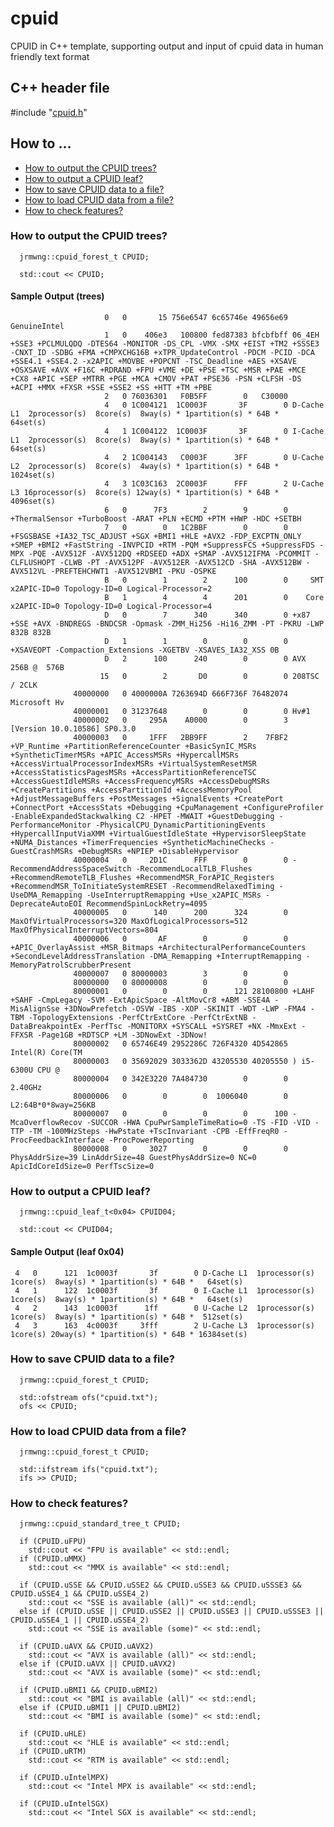 # cpuid
CPUID in C++ template, supporting output and input of cpuid data in human friendly text format

## C++ header file

\#include "[cpuid.h](https://github.com/jrmwng/cpuid/blob/master/cpuid.h)"

## How to ...

- [How to output the CPUID trees?](#how-to-output-the-cpuid-trees)
- [How to output a CPUID leaf?](#how-to-output-a-cpuid-leaf)
- [How to save CPUID data to a file?](#how-to-save-cpuid-data-to-a-file)
- [How to load CPUID data from a file?](#how-to-load-cpuid-data-from-a-file)
- [How to check features?](#how-to-check-features)

### How to output the CPUID trees?

      jrmwng::cpuid_forest_t CPUID;

      std::cout << CPUID;

#### Sample Output (trees)

                         0   0       15 756e6547 6c65746e 49656e69 GenuineIntel
                         1   0    406e3   100800 fed87383 bfcbfbff 06_4EH +SSE3 +PCLMULQDQ -DTES64 -MONITOR -DS_CPL -VMX -SMX +EIST +TM2 +SSSE3 -CNXT_ID -SDBG +FMA +CMPXCHG16B +xTPR_UpdateControl -PDCM -PCID -DCA +SSE4.1 +SSE4.2 -x2APIC +MOVBE +POPCNT -TSC_Deadline +AES +XSAVE +OSXSAVE +AVX +F16C +RDRAND +FPU +VME +DE +PSE +TSC +MSR +PAE +MCE +CX8 +APIC +SEP +MTRR +PGE +MCA +CMOV +PAT +PSE36 -PSN +CLFSH -DS +ACPI +MMX +FXSR +SSE +SSE2 +SS +HTT +TM +PBE
                         2   0 76036301   F0B5FF        0   C30000
                         4   0 1C004121  1C0003F       3F        0 D-Cache L1  2processor(s)  8core(s)  8way(s) * 1partition(s) * 64B *    64set(s)
                         4   1 1C004122  1C0003F       3F        0 I-Cache L1  2processor(s)  8core(s)  8way(s) * 1partition(s) * 64B *    64set(s)
                         4   2 1C004143   C0003F      3FF        0 U-Cache L2  2processor(s)  8core(s)  4way(s) * 1partition(s) * 64B *  1024set(s)
                         4   3 1C03C163  2C0003F      FFF        2 U-Cache L3 16processor(s)  8core(s) 12way(s) * 1partition(s) * 64B *  4096set(s)
                         6   0      7F3        2        9        0 +ThermalSensor +TurboBoost -ARAT +PLN +ECMD +PTM +HWP -HDC +SETBH
                         7   0        0   1C2BBF        0        0 +FSGSBASE +IA32_TSC_ADJUST +SGX +BMI1 +HLE +AVX2 -FDP_EXCPTN_ONLY +SMEP +BMI2 +FastString -INVPCID +RTM -PQM +SuppressFCS +SuppressFDS -MPX -PQE -AVX512F -AVX512DQ +RDSEED +ADX +SMAP -AVX512IFMA -PCOMMIT -CLFLUSHOPT -CLWB -PT -AVX512PF -AVX512ER -AVX512CD -SHA -AVX512BW -AVX512VL -PREFTEHCHWT1 -AVX512VBMI -PKU -OSPKE
                         B   0        1        2      100        0     SMT x2APIC-ID=0 Topology-ID=0 Logical-Processor=2
                         B   1        4        4      201        0    Core x2APIC-ID=0 Topology-ID=0 Logical-Processor=4
                         D   0        7      340      340        0 +x87 +SSE +AVX -BNDREGS -BNDCSR -Opmask -ZMM_Hi256 -Hi16_ZMM -PT -PKRU -LWP 832B 832B
                         D   1        1        0        0        0 +XSAVEOPT -Compaction_Extensions -XGETBV -XSAVES_IA32_XSS 0B
                         D   2      100      240        0        0 AVX        256B @  576B
                        15   0        2       D0        0        0 208TSC / 2CLK
                  40000000   0 4000000A 7263694D 666F736F 76482074 Microsoft Hv
                  40000001   0 31237648        0        0        0 Hv#1
                  40000002   0     295A    A0000        0        3 [Version 10.0.10586] SP0.3.0
                  40000003   0     1FFF   2BB9FF        2    7FBF2 +VP_Runtime +PartitionReferenceCounter +BasicSynIC_MSRs +SyntheticTimerMSRs +APIC_AccessMSRs +HypercallMSRs +AccessVirtualProcessorIndexMSRs +VirtualSystemResetMSR +AccessStatisticsPagesMSRs +AccessPartitionReferenceTSC +AccessGuestIdleMSRs +AccessFrequencyMSRs +AccessDebugMSRs +CreatePartitions +AccessPartitionId +AccessMemoryPool +AdjustMessageBuffers +PostMessages +SignalEvents +CreatePort +ConnectPort +AccessStats +Debugging +CpuManagement +ConfigureProfiler -EnableExpandedStackwalking C2 -HPET -MWAIT +GuestDebugging -PerformanceMonitor -PhysicalCPU_DynamicPartitioningEvents +HypercallInputViaXMM +VirtualGuestIdleState +HypervisorSleepState +NUMA_Distances +TimerFrequencies +SyntheticMachineChecks -GuestCrashMSRs +DebugMSRs +NPIEP +DisableHypervisor
                  40000004   0     2D1C      FFF        0        0 -RecommendAddressSpaceSwitch -RecommendLocalTLB_Flushes +RecommendRemoteTLB_Flushes +RecommendMSR_ForAPIC_Registers +RecommendMSR_ToInitiateSystemRESET -RecommendRelaxedTiming -UseDMA_Remapping -UseInterruptRemapping +Use_x2APIC_MSRs -DeprecateAutoEOI RecommendSpinLockRetry=4095
                  40000005   0      140      200      324        0 MaxOfVirtualProcessors=320 MaxOfLogicalProcessors=512 MaxOfPhysicalInterruptVectors=804
                  40000006   0       AF        0        0        0 +APIC_OverlayAssist +MSR_Bitmaps +ArchitecturalPerformanceCounters +SecondLevelAddressTranslation -DMA_Remapping +InterruptRemapping -MemoryPatrolScrubberPresent
                  40000007   0 80000003        3        0        0
                  80000000   0 80000008        0        0        0             
                  80000001   0        0        0      121 28100800 +LAHF +SAHF -CmpLegacy -SVM -ExtApicSpace -AltMovCr8 +ABM -SSE4A -MisAlignSse +3DNowPrefetch -OSVW -IBS -XOP -SKINIT -WDT -LWP -FMA4 -TBM -TopologyExtensions -PerfCtrExtCore -PerfCtrExtNB -DataBreakpointEx -PerfTsc -MONITORX +SYSCALL +SYSRET +NX -MmxExt -FFXSR -Page1GB +RDTSCP +LM -3DNowExt -3DNow!
                  80000002   0 65746E49 2952286C 726F4320 4D542865 Intel(R) Core(TM
                  80000003   0 35692029 3033362D 43205530 40205550 ) i5-6300U CPU @
                  80000004   0 342E3220 7A484730        0        0  2.40GHz        
                  80000006   0        0        0  1006040        0 L2:64B*0*8way=256KB
                  80000007   0        0        0        0      100 -McaOverflowRecov -SUCCOR -HWA CpuPwrSampleTimeRatio=0 -TS -FID -VID -TTP -TM -100MHzSteps -HwPstate +TscInvariant -CPB -EffFreqR0 -ProcFeedbackInterface -ProcPowerReporting
                  80000008   0     3027        0        0        0 PhysAddrSize=39 LinAddrSize=48 GuestPhysAddrSize=0 NC=0 ApicIdCoreIdSize=0 PerfTscSize=0

### How to output a CPUID leaf?

      jrmwng::cpuid_leaf_t<0x04> CPUID04;
      
      std::cout << CPUID04;

#### Sample Output (leaf 0x04)

     4   0      121  1c0003f       3f        0 D-Cache L1  1processor(s) 1core(s)  8way(s) * 1partition(s) * 64B *   64set(s) 
     4   1      122  1c0003f       3f        0 I-Cache L1  1processor(s) 1core(s)  8way(s) * 1partition(s) * 64B *   64set(s) 
     4   2      143  1c0003f      1ff        0 U-Cache L2  1processor(s) 1core(s)  8way(s) * 1partition(s) * 64B *  512set(s) 
     4   3      163  4c0003f     3fff        2 U-Cache L3  1processor(s) 1core(s) 20way(s) * 1partition(s) * 64B * 16384set(s) 

### How to save CPUID data to a file?

      jrmwng::cpuid_forest_t CPUID;
      
      std::ofstream ofs("cpuid.txt");
      ofs << CPUID;

### How to load CPUID data from a file?

      jrmwng::cpuid_forest_t CPUID;
      
      std::ifstream ifs("cpuid.txt");
      ifs >> CPUID;

### How to check features?

      jrmwng::cpuid_standard_tree_t CPUID;
      
      if (CPUID.uFPU)
      	std::cout << "FPU is available" << std::endl;
      if (CPUID.uMMX)
      	std::cout << "MMX is available" << std::endl;
      	
      if (CPUID.uSSE && CPUID.uSSE2 && CPUID.uSSE3 && CPUID.uSSSE3 && CPUID.uSSE4_1 && CPUID.uSSE4_2)
      	std::cout << "SSE is available (all)" << std::endl;
      else if (CPUID.uSSE || CPUID.uSSE2 || CPUID.uSSE3 || CPUID.uSSSE3 || CPUID.uSSE4_1 || CPUID.uSSE4_2)
      	std::cout << "SSE is available (some)" << std::endl;
      	
      if (CPUID.uAVX && CPUID.uAVX2)
      	std::cout << "AVX is available (all)" << std::endl;
      else if (CPUID.uAVX || CPUID.uAVX2)
      	std::cout << "AVX is available (some)" << std::endl;
      	
      if (CPUID.uBMI1 && CPUID.uBMI2)
      	std::cout << "BMI is available (all)" << std::endl;
      else if (CPUID.uBMI1 || CPUID.uBMI2)
      	std::cout << "BMI is available (some)" << std::endl;
      	
      if (CPUID.uHLE)
      	std::cout << "HLE is available" << std::endl;
      if (CPUID.uRTM)
      	std::cout << "RTM is available" << std::endl;
      
      if (CPUID.uIntelMPX)
      	std::cout << "Intel MPX is available" << std::endl;
      
      if (CPUID.uIntelSGX)
      	std::cout << "Intel SGX is available" << std::endl;
